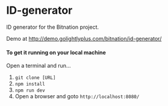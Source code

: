 # ID-generator
ID generator for the Bitnation project.

Demo at http://demo.golightlyplus.com/bitnation/id-generator/

#### To get it running on your local machine

Open a terminal and run...

1. `git clone [URL]`
2. `npm install`
3. `npm run dev`
4. Open a browser and goto `http://localhost:8080/`
